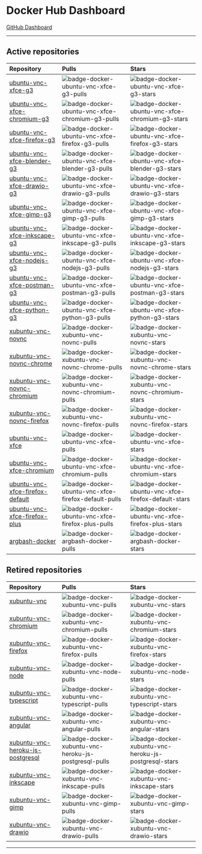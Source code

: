# Docker Hub Dashboard

[GitHub Dashboard](https://github.com/accetto/dashboard/blob/master/github-dashboard.md)

***

## Active repositories

| Repository                                                                                          | Pulls                                                                                                     | Stars                                                                                                     |
| :-------------------------------------------------------------------------------------------------- | :-------------------------------------------------------------------------------------------------------- | :-------------------------------------------------------------------------------------------------------- |
| [ubuntu-vnc-xfce-g3](https://hub.docker.com/r/accetto/ubuntu-vnc-xfce-g3)                           | ![badge-docker-ubuntu-vnc-xfce-g3-pulls][badge-docker-ubuntu-vnc-xfce-g3-pulls]                           | ![badge-docker-ubuntu-vnc-xfce-g3-stars][badge-docker-ubuntu-vnc-xfce-g3-stars]                           |
| [ubuntu-vnc-xfce-chromium-g3](https://hub.docker.com/r/accetto/ubuntu-vnc-xfce-chromium-g3)         | ![badge-docker-ubuntu-vnc-xfce-chromium-g3-pulls][badge-docker-ubuntu-vnc-xfce-chromium-g3-pulls]         | ![badge-docker-ubuntu-vnc-xfce-chromium-g3-stars][badge-docker-ubuntu-vnc-xfce-chromium-g3-stars]         |
| [ubuntu-vnc-xfce-firefox-g3](https://hub.docker.com/r/accetto/ubuntu-vnc-xfce-firefox-g3)           | ![badge-docker-ubuntu-vnc-xfce-firefox-g3-pulls][badge-docker-ubuntu-vnc-xfce-firefox-g3-pulls]           | ![badge-docker-ubuntu-vnc-xfce-firefox-g3-stars][badge-docker-ubuntu-vnc-xfce-firefox-g3-stars]           |
| [ubuntu-vnc-xfce-blender-g3](https://hub.docker.com/r/accetto/ubuntu-vnc-xfce-blender-g3)           | ![badge-docker-ubuntu-vnc-xfce-blender-g3-pulls][badge-docker-ubuntu-vnc-xfce-blender-g3-pulls]           | ![badge-docker-ubuntu-vnc-xfce-blender-g3-stars][badge-docker-ubuntu-vnc-xfce-blender-g3-stars]           |
| [ubuntu-vnc-xfce-drawio-g3](https://hub.docker.com/r/accetto/ubuntu-vnc-xfce-drawio-g3)             | ![badge-docker-ubuntu-vnc-xfce-drawio-g3-pulls][badge-docker-ubuntu-vnc-xfce-drawio-g3-pulls]             | ![badge-docker-ubuntu-vnc-xfce-drawio-g3-stars][badge-docker-ubuntu-vnc-xfce-drawio-g3-stars]             |
| [ubuntu-vnc-xfce-gimp-g3](https://hub.docker.com/r/accetto/ubuntu-vnc-xfce-gimp-g3)                 | ![badge-docker-ubuntu-vnc-xfce-gimp-g3-pulls][badge-docker-ubuntu-vnc-xfce-gimp-g3-pulls]                 | ![badge-docker-ubuntu-vnc-xfce-gimp-g3-stars][badge-docker-ubuntu-vnc-xfce-gimp-g3-stars]                 |
| [ubuntu-vnc-xfce-inkscape-g3](https://hub.docker.com/r/accetto/ubuntu-vnc-xfce-inkscape-g3)         | ![badge-docker-ubuntu-vnc-xfce-inkscape-g3-pulls][badge-docker-ubuntu-vnc-xfce-inkscape-g3-pulls]         | ![badge-docker-ubuntu-vnc-xfce-inkscape-g3-stars][badge-docker-ubuntu-vnc-xfce-inkscape-g3-stars]         |
| [ubuntu-vnc-xfce-nodejs-g3](https://hub.docker.com/r/accetto/ubuntu-vnc-xfce-nodejs-g3)             | ![badge-docker-ubuntu-vnc-xfce-nodejs-g3-pulls][badge-docker-ubuntu-vnc-xfce-nodejs-g3-pulls]             | ![badge-docker-ubuntu-vnc-xfce-nodejs-g3-stars][badge-docker-ubuntu-vnc-xfce-nodejs-g3-stars]             |
| [ubuntu-vnc-xfce-postman-g3](https://hub.docker.com/r/accetto/ubuntu-vnc-xfce-postman-g3)           | ![badge-docker-ubuntu-vnc-xfce-postman-g3-pulls][badge-docker-ubuntu-vnc-xfce-postman-g3-pulls]           | ![badge-docker-ubuntu-vnc-xfce-postman-g3-stars][badge-docker-ubuntu-vnc-xfce-postman-g3-stars]           |
| [ubuntu-vnc-xfce-python-g3](https://hub.docker.com/r/accetto/ubuntu-vnc-xfce-python-g3)             | ![badge-docker-ubuntu-vnc-xfce-python-g3-pulls][badge-docker-ubuntu-vnc-xfce-python-g3-pulls]             | ![badge-docker-ubuntu-vnc-xfce-python-g3-stars][badge-docker-ubuntu-vnc-xfce-python-g3-stars]             |
| [xubuntu-vnc-novnc](https://hub.docker.com/r/accetto/xubuntu-vnc-novnc)                             | ![badge-docker-xubuntu-vnc-novnc-pulls][badge-docker-xubuntu-vnc-novnc-pulls]                             | ![badge-docker-xubuntu-vnc-novnc-stars][badge-docker-xubuntu-vnc-novnc-stars]                             |
| [xubuntu-vnc-novnc-chrome](https://hub.docker.com/r/accetto/xubuntu-vnc-novnc-chrome)               | ![badge-docker-xubuntu-vnc-novnc-chrome-pulls][badge-docker-xubuntu-vnc-novnc-chrome-pulls]               | ![badge-docker-xubuntu-vnc-novnc-chrome-stars][badge-docker-xubuntu-vnc-novnc-chrome-stars]               |
| [xubuntu-vnc-novnc-chromium](https://hub.docker.com/r/accetto/xubuntu-vnc-novnc-chromium)           | ![badge-docker-xubuntu-vnc-novnc-chromium-pulls][badge-docker-xubuntu-vnc-novnc-chromium-pulls]           | ![badge-docker-xubuntu-vnc-novnc-chromium-stars][badge-docker-xubuntu-vnc-novnc-chromium-stars]           |
| [xubuntu-vnc-novnc-firefox](https://hub.docker.com/r/accetto/xubuntu-vnc-novnc-firefox)             | ![badge-docker-xubuntu-vnc-novnc-firefox-pulls][badge-docker-xubuntu-vnc-novnc-firefox-pulls]             | ![badge-docker-xubuntu-vnc-novnc-firefox-stars][badge-docker-xubuntu-vnc-novnc-firefox-stars]             |
| [ubuntu-vnc-xfce](https://hub.docker.com/r/accetto/ubuntu-vnc-xfce)                                 | ![badge-docker-ubuntu-vnc-xfce-pulls][badge-docker-ubuntu-vnc-xfce-pulls]                                 | ![badge-docker-ubuntu-vnc-xfce-stars][badge-docker-ubuntu-vnc-xfce-stars]                                 |
| [ubuntu-vnc-xfce-chromium](https://hub.docker.com/r/accetto/ubuntu-vnc-xfce-chromium)               | ![badge-docker-ubuntu-vnc-xfce-chromium-pulls][badge-docker-ubuntu-vnc-xfce-chromium-pulls]               | ![badge-docker-ubuntu-vnc-xfce-chromium-stars][badge-docker-ubuntu-vnc-xfce-chromium-stars]               |
| [ubuntu-vnc-xfce-firefox-default](https://hub.docker.com/r/accetto/ubuntu-vnc-xfce-firefox-default) | ![badge-docker-ubuntu-vnc-xfce-firefox-default-pulls][badge-docker-ubuntu-vnc-xfce-firefox-default-pulls] | ![badge-docker-ubuntu-vnc-xfce-firefox-default-stars][badge-docker-ubuntu-vnc-xfce-firefox-default-stars] |
| [ubuntu-vnc-xfce-firefox-plus](https://hub.docker.com/r/accetto/ubuntu-vnc-xfce-firefox-plus)       | ![badge-docker-ubuntu-vnc-xfce-firefox-plus-pulls][badge-docker-ubuntu-vnc-xfce-firefox-plus-pulls]       | ![badge-docker-ubuntu-vnc-xfce-firefox-plus-stars][badge-docker-ubuntu-vnc-xfce-firefox-plus-stars]       |
| [argbash-docker](https://hub.docker.com/r/accetto/argbash-docker)                                   | ![badge-docker-argbash-docker-pulls][badge-docker-argbash-docker-pulls]                                   | ![badge-docker-argbash-docker-stars][badge-docker-argbash-docker-stars]                                   |

## Retired repositories

| Repository                                                                                            | Pulls                                                                                                       | Stars                                                                                                       |
| :---------------------------------------------------------------------------------------------------- | :---------------------------------------------------------------------------------------------------------- | :---------------------------------------------------------------------------------------------------------- |
| [xubuntu-vnc](https://hub.docker.com/r/accetto/xubuntu-vnc)                                           | ![badge-docker-xubuntu-vnc-pulls][badge-docker-xubuntu-vnc-pulls]                                           | ![badge-docker-xubuntu-vnc-stars][badge-docker-xubuntu-vnc-stars]                                           |
| [xubuntu-vnc-chromium](https://hub.docker.com/r/accetto/xubuntu-vnc-chromium)                         | ![badge-docker-xubuntu-vnc-chromium-pulls][badge-docker-xubuntu-vnc-chromium-pulls]                         | ![badge-docker-xubuntu-vnc-chromium-stars][badge-docker-xubuntu-vnc-chromium-stars]                         |
| [xubuntu-vnc-firefox](https://hub.docker.com/r/accetto/xubuntu-vnc-firefox)                           | ![badge-docker-xubuntu-vnc-firefox-pulls][badge-docker-xubuntu-vnc-firefox-pulls]                           | ![badge-docker-xubuntu-vnc-firefox-stars][badge-docker-xubuntu-vnc-firefox-stars]                           |
| [xubuntu-vnc-node](https://hub.docker.com/r/accetto/xubuntu-vnc-node)                                 | ![badge-docker-xubuntu-vnc-node-pulls][badge-docker-xubuntu-vnc-node-pulls]                                 | ![badge-docker-xubuntu-vnc-node-stars][badge-docker-xubuntu-vnc-node-stars]                                 |
| [xubuntu-vnc-typescript](https://hub.docker.com/r/accetto/xubuntu-vnc-typescript)                     | ![badge-docker-xubuntu-vnc-typescript-pulls][badge-docker-xubuntu-vnc-typescript-pulls]                     | ![badge-docker-xubuntu-vnc-typescript-stars][badge-docker-xubuntu-vnc-typescript-stars]                     |
| [xubuntu-vnc-angular](https://hub.docker.com/r/accetto/xubuntu-vnc-angular)                           | ![badge-docker-xubuntu-vnc-angular-pulls][badge-docker-xubuntu-vnc-angular-pulls]                           | ![badge-docker-xubuntu-vnc-angular-stars][badge-docker-xubuntu-vnc-angular-stars]                           |
| [xubuntu-vnc-heroku-js-postgresql](https://hub.docker.com/r/accetto/xubuntu-vnc-heroku-js-postgresql) | ![badge-docker-xubuntu-vnc-heroku-js-postgresql-pulls][badge-docker-xubuntu-vnc-heroku-js-postgresql-pulls] | ![badge-docker-xubuntu-vnc-heroku-js-postgresql-stars][badge-docker-xubuntu-vnc-heroku-js-postgresql-stars] |
| [xubuntu-vnc-inkscape](https://hub.docker.com/r/accetto/xubuntu-vnc-inkscape)                         | ![badge-docker-xubuntu-vnc-inkscape-pulls][badge-docker-xubuntu-vnc-inkscape-pulls]                         | ![badge-docker-xubuntu-vnc-inkscape-stars][badge-docker-xubuntu-vnc-inkscape-stars]                         |
| [xubuntu-vnc-gimp](https://hub.docker.com/r/accetto/xubuntu-vnc-gimp)                                 | ![badge-docker-xubuntu-vnc-gimp-pulls][badge-docker-xubuntu-vnc-gimp-pulls]                                 | ![badge-docker-xubuntu-vnc-gimp-stars][badge-docker-xubuntu-vnc-gimp-stars]                                 |
| [xubuntu-vnc-drawio](https://hub.docker.com/r/accetto/xubuntu-vnc-drawio)                             | ![badge-docker-xubuntu-vnc-drawio-pulls][badge-docker-xubuntu-vnc-drawio-pulls]                             | ![badge-docker-xubuntu-vnc-drawio-stars][badge-docker-xubuntu-vnc-drawio-stars]                             |

***

<!-- headless browsing -->

<!-- docker badges ubuntu-vnc-xfce-g3 -->

[badge-docker-ubuntu-vnc-xfce-g3-pulls]: https://badgen.net/docker/pulls/accetto/ubuntu-vnc-xfce-g3?icon=docker&label=pulls

[badge-docker-ubuntu-vnc-xfce-g3-stars]: https://badgen.net/docker/stars/accetto/ubuntu-vnc-xfce-g3?icon=docker&label=stars

<!-- docker badges ubuntu-vnc-xfce-chromium-g3 -->

[badge-docker-ubuntu-vnc-xfce-chromium-g3-pulls]: https://badgen.net/docker/pulls/accetto/ubuntu-vnc-xfce-chromium-g3?icon=docker&label=pulls

[badge-docker-ubuntu-vnc-xfce-chromium-g3-stars]: https://badgen.net/docker/stars/accetto/ubuntu-vnc-xfce-chromium-g3?icon=docker&label=stars

<!-- docker badges ubuntu-vnc-xfce-firefox-g3 -->

[badge-docker-ubuntu-vnc-xfce-firefox-g3-pulls]: https://badgen.net/docker/pulls/accetto/ubuntu-vnc-xfce-firefox-g3?icon=docker&label=pulls

[badge-docker-ubuntu-vnc-xfce-firefox-g3-stars]: https://badgen.net/docker/stars/accetto/ubuntu-vnc-xfce-firefox-g3?icon=docker&label=stars

<!-- headless drawing -->

<!-- docker badges ubuntu-vnc-xfce-blender-g3 -->

[badge-docker-ubuntu-vnc-xfce-blender-g3-pulls]: https://badgen.net/docker/pulls/accetto/ubuntu-vnc-xfce-blender-g3?icon=docker&label=pulls

[badge-docker-ubuntu-vnc-xfce-blender-g3-stars]: https://badgen.net/docker/stars/accetto/ubuntu-vnc-xfce-blender-g3?icon=docker&label=stars

<!-- docker badges ubuntu-vnc-xfce-drawio-g3 -->

[badge-docker-ubuntu-vnc-xfce-drawio-g3-pulls]: https://badgen.net/docker/pulls/accetto/ubuntu-vnc-xfce-drawio-g3?icon=docker&label=pulls

[badge-docker-ubuntu-vnc-xfce-drawio-g3-stars]: https://badgen.net/docker/stars/accetto/ubuntu-vnc-xfce-drawio-g3?icon=docker&label=stars

<!-- docker badges ubuntu-vnc-xfce-gimp-g3 -->

[badge-docker-ubuntu-vnc-xfce-gimp-g3-pulls]: https://badgen.net/docker/pulls/accetto/ubuntu-vnc-xfce-gimp-g3?icon=docker&label=pulls

[badge-docker-ubuntu-vnc-xfce-gimp-g3-stars]: https://badgen.net/docker/stars/accetto/ubuntu-vnc-xfce-gimp-g3?icon=docker&label=stars

<!-- docker badges ubuntu-vnc-xfce-inkscape-g3 -->

[badge-docker-ubuntu-vnc-xfce-inkscape-g3-pulls]: https://badgen.net/docker/pulls/accetto/ubuntu-vnc-xfce-inkscape-g3?icon=docker&label=pulls

[badge-docker-ubuntu-vnc-xfce-inkscape-g3-stars]: https://badgen.net/docker/stars/accetto/ubuntu-vnc-xfce-inkscape-g3?icon=docker&label=stars

<!-- headless coding -->

<!-- docker badges ubuntu-vnc-xfce-nodejs-g3 -->

[badge-docker-ubuntu-vnc-xfce-nodejs-g3-pulls]: https://badgen.net/docker/pulls/accetto/ubuntu-vnc-xfce-nodejs-g3?icon=docker&label=pulls

[badge-docker-ubuntu-vnc-xfce-nodejs-g3-stars]: https://badgen.net/docker/stars/accetto/ubuntu-vnc-xfce-nodejs-g3?icon=docker&label=stars

<!-- docker badges ubuntu-vnc-xfce-postman-g3 -->

[badge-docker-ubuntu-vnc-xfce-postman-g3-pulls]: https://badgen.net/docker/pulls/accetto/ubuntu-vnc-xfce-postman-g3?icon=docker&label=pulls

[badge-docker-ubuntu-vnc-xfce-postman-g3-stars]: https://badgen.net/docker/stars/accetto/ubuntu-vnc-xfce-postman-g3?icon=docker&label=stars

<!-- docker badges ubuntu-vnc-xfce-python-g3 -->

[badge-docker-ubuntu-vnc-xfce-python-g3-pulls]: https://badgen.net/docker/pulls/accetto/ubuntu-vnc-xfce-python-g3?icon=docker&label=pulls

[badge-docker-ubuntu-vnc-xfce-python-g3-stars]: https://badgen.net/docker/stars/accetto/ubuntu-vnc-xfce-python-g3?icon=docker&label=stars

<!-- docker badges xubuntu-vnc -->

[badge-docker-xubuntu-vnc-pulls]: https://badgen.net/docker/pulls/accetto/xubuntu-vnc?icon=docker&label=pulls

[badge-docker-xubuntu-vnc-stars]: https://badgen.net/docker/stars/accetto/xubuntu-vnc?icon=docker&label=stars

<!-- docker badges xubuntu-vnc-chromium -->

[badge-docker-xubuntu-vnc-chromium-pulls]: https://badgen.net/docker/pulls/accetto/xubuntu-vnc-chromium?icon=docker&label=pulls

[badge-docker-xubuntu-vnc-chromium-stars]: https://badgen.net/docker/stars/accetto/xubuntu-vnc-chromium?icon=docker&label=stars

<!-- docker badges xubuntu-vnc-firefox -->

[badge-docker-xubuntu-vnc-firefox-pulls]: https://badgen.net/docker/pulls/accetto/xubuntu-vnc-firefox?icon=docker&label=pulls

[badge-docker-xubuntu-vnc-firefox-stars]: https://badgen.net/docker/stars/accetto/xubuntu-vnc-firefox?icon=docker&label=stars

<!-- docker badges xubuntu-vnc-node -->

[badge-docker-xubuntu-vnc-node-pulls]: https://badgen.net/docker/pulls/accetto/xubuntu-vnc-node?icon=docker&label=pulls

[badge-docker-xubuntu-vnc-node-stars]: https://badgen.net/docker/stars/accetto/xubuntu-vnc-node?icon=docker&label=stars

<!-- docker badges xubuntu-vnc-typescript-->

[badge-docker-xubuntu-vnc-typescript-pulls]: https://badgen.net/docker/pulls/accetto/xubuntu-vnc-typescript?icon=docker&label=pulls

[badge-docker-xubuntu-vnc-typescript-stars]: https://badgen.net/docker/stars/accetto/xubuntu-vnc-typescript?icon=docker&label=stars

<!-- docker badges xubuntu-vnc-angular -->

[badge-docker-xubuntu-vnc-angular-pulls]: https://badgen.net/docker/pulls/accetto/xubuntu-vnc-angular?icon=docker&label=pulls

[badge-docker-xubuntu-vnc-angular-stars]: https://badgen.net/docker/stars/accetto/xubuntu-vnc-angular?icon=docker&label=stars

<!-- docker badges xubuntu-vnc-heroku-js-postgresql -->

[badge-docker-xubuntu-vnc-heroku-js-postgresql-pulls]: https://badgen.net/docker/pulls/accetto/xubuntu-vnc-heroku-js-postgresql?icon=docker&label=pulls

[badge-docker-xubuntu-vnc-heroku-js-postgresql-stars]: https://badgen.net/docker/stars/accetto/xubuntu-vnc-heroku-js-postgresql?icon=docker&label=stars

<!-- docker badges xubuntu-vnc-inkscape -->

[badge-docker-xubuntu-vnc-inkscape-pulls]: https://badgen.net/docker/pulls/accetto/xubuntu-vnc-inkscape?icon=docker&label=pulls

[badge-docker-xubuntu-vnc-inkscape-stars]: https://badgen.net/docker/stars/accetto/xubuntu-vnc-inkscape?icon=docker&label=stars

<!-- docker badges xubuntu-vnc-gimp -->

[badge-docker-xubuntu-vnc-gimp-pulls]: https://badgen.net/docker/pulls/accetto/xubuntu-vnc-gimp?icon=docker&label=pulls

[badge-docker-xubuntu-vnc-gimp-stars]: https://badgen.net/docker/stars/accetto/xubuntu-vnc-gimp?icon=docker&label=stars

<!-- docker badges xubuntu-vnc-drawio -->

[badge-docker-xubuntu-vnc-drawio-pulls]: https://badgen.net/docker/pulls/accetto/xubuntu-vnc-drawio?icon=docker&label=pulls

[badge-docker-xubuntu-vnc-drawio-stars]: https://badgen.net/docker/stars/accetto/xubuntu-vnc-drawio?icon=docker&label=stars

<!-- docker badges xubuntu-vnc-novnc -->

[badge-docker-xubuntu-vnc-novnc-pulls]: https://badgen.net/docker/pulls/accetto/xubuntu-vnc-novnc?icon=docker&label=pulls

[badge-docker-xubuntu-vnc-novnc-stars]: https://badgen.net/docker/stars/accetto/xubuntu-vnc-novnc?icon=docker&label=stars

<!-- docker badges xubuntu-vnc-novnc-chrome -->

[badge-docker-xubuntu-vnc-novnc-chrome-pulls]: https://badgen.net/docker/pulls/accetto/xubuntu-vnc-novnc-chrome?icon=docker&label=pulls

[badge-docker-xubuntu-vnc-novnc-chrome-stars]: https://badgen.net/docker/stars/accetto/xubuntu-vnc-novnc-chrome?icon=docker&label=stars

<!-- docker badges xubuntu-vnc-novnc-chromium -->

[badge-docker-xubuntu-vnc-novnc-chromium-pulls]: https://badgen.net/docker/pulls/accetto/xubuntu-vnc-novnc-chromium?icon=docker&label=pulls

[badge-docker-xubuntu-vnc-novnc-chromium-stars]: https://badgen.net/docker/stars/accetto/xubuntu-vnc-novnc-chromium?icon=docker&label=stars

<!-- docker badges xubuntu-vnc-novnc-firefox -->

[badge-docker-xubuntu-vnc-novnc-firefox-pulls]: https://badgen.net/docker/pulls/accetto/xubuntu-vnc-novnc-firefox?icon=docker&label=pulls

[badge-docker-xubuntu-vnc-novnc-firefox-stars]: https://badgen.net/docker/stars/accetto/xubuntu-vnc-novnc-firefox?icon=docker&label=stars

<!-- docker badges ubuntu-vnc-xfce -->

[badge-docker-ubuntu-vnc-xfce-pulls]: https://badgen.net/docker/pulls/accetto/ubuntu-vnc-xfce?icon=docker&label=pulls

[badge-docker-ubuntu-vnc-xfce-stars]: https://badgen.net/docker/stars/accetto/ubuntu-vnc-xfce?icon=docker&label=stars

<!-- docker badges ubuntu-vnc-xfce-chromium -->

[badge-docker-ubuntu-vnc-xfce-chromium-pulls]: https://badgen.net/docker/pulls/accetto/ubuntu-vnc-xfce-chromium?icon=docker&label=pulls

[badge-docker-ubuntu-vnc-xfce-chromium-stars]: https://badgen.net/docker/stars/accetto/ubuntu-vnc-xfce-chromium?icon=docker&label=stars

<!-- docker badges ubuntu-vnc-xfce-firefox-default -->

[badge-docker-ubuntu-vnc-xfce-firefox-default-pulls]: https://badgen.net/docker/pulls/accetto/ubuntu-vnc-xfce-firefox-default?icon=docker&label=pulls

[badge-docker-ubuntu-vnc-xfce-firefox-default-stars]: https://badgen.net/docker/stars/accetto/ubuntu-vnc-xfce-firefox-default?icon=docker&label=stars

<!-- docker badges ubuntu-vnc-xfce-firefox-plus -->

[badge-docker-ubuntu-vnc-xfce-firefox-plus-pulls]: https://badgen.net/docker/pulls/accetto/ubuntu-vnc-xfce-firefox-plus?icon=docker&label=pulls

[badge-docker-ubuntu-vnc-xfce-firefox-plus-stars]: https://badgen.net/docker/stars/accetto/ubuntu-vnc-xfce-firefox-plus?icon=docker&label=stars

<!-- docker badges argbash-docker -->

[badge-docker-argbash-docker-pulls]: https://badgen.net/docker/pulls/accetto/argbash-docker?icon=docker&label=pulls

[badge-docker-argbash-docker-stars]: https://badgen.net/docker/stars/accetto/argbash-docker?icon=docker&label=stars
